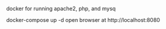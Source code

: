 docker for running apache2, php, and mysq

docker-compose up -d 
open browser at http://localhost:8080